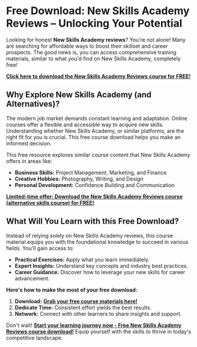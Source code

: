 # Free Download: New Skills Academy Reviews – Unlocking Your Potential

Looking for honest **New Skills Academy reviews**? You're not alone! Many are searching for affordable ways to boost their skillset and career prospects. The good news is, you can access comprehensive training materials, similar to what you'd find on New Skills Academy, completely free!

[**Click here to download the New Skills Academy Reviews course for FREE!**](https://udemywork.com/new-skills-academy-reviews)

## Why Explore New Skills Academy (and Alternatives)?

The modern job market demands constant learning and adaptation. Online courses offer a flexible and accessible way to acquire new skills. Understanding whether New Skills Academy, or similar platforms, are the right fit for you is crucial. This free course download helps you make an informed decision.

This free resource explores similar course content that New Skills Academy offers in areas like:
* **Business Skills:** Project Management, Marketing, and Finance
* **Creative Hobbies:** Photography, Writing, and Design
* **Personal Development:** Confidence Building and Communication

[**Limited-time offer: Download the New Skills Academy Reviews course (alternative skills course) for FREE!**](https://udemywork.com/new-skills-academy-reviews)

## What Will You Learn with this Free Download?

Instead of relying solely on New Skills Academy reviews, this course material equips you with the foundational knowledge to succeed in various fields. You'll gain access to:

* **Practical Exercises:** Apply what you learn immediately.
* **Expert Insights:** Understand key concepts and industry best practices.
* **Career Guidance:** Discover how to leverage your new skills for career advancement.

**Here's how to make the most of your free download:**

1.  **Download:** [**Grab your free course materials here!**](https://udemywork.com/new-skills-academy-reviews)
2.  **Dedicate Time:** Consistent effort yields the best results.
3.  **Network:** Connect with other learners to share insights and support.

Don't wait! **[Start your learning journey now - Free New Skills Academy Reviews course download!](https://udemywork.com/new-skills-academy-reviews)** Equip yourself with the skills to thrive in today's competitive landscape.
